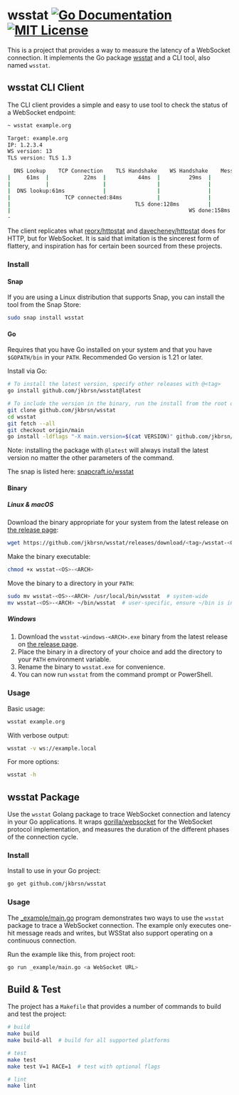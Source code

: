 # wsstat [![Go Documentation](http://img.shields.io/badge/go-documentation-blue.svg?style=flat-square)][godocs]  [![MIT License](http://img.shields.io/badge/license-MIT-blue.svg?style=flat-square)][license]

[godocs]: http://godoc.org/github.com/jkbrsn/wsstat
[license]: /LICENSE

This is a project that provides a way to measure the latency of a WebSocket connection. It implements the Go package [wsstat](https://github.com/jkbrsn/wsstat) and a CLI tool, also named `wsstat`.

## wsstat CLI Client

The CLI client provides a simple and easy to use tool to check the status of a WebSocket endpoint:

```sh
~ wsstat example.org

Target: example.org
IP: 1.2.3.4
WS version: 13
TLS version: TLS 1.3

  DNS Lookup    TCP Connection    TLS Handshake    WS Handshake    Message RTT
|     61ms  |           22ms  |          44ms  |         29ms  |        27ms  |
|           |                 |                |               |              |
|  DNS lookup:61ms            |                |               |              |
|                 TCP connected:84ms           |               |              |
|                                       TLS done:128ms         |              |
|                                                        WS done:158ms        |
-                                                                         Total:186ms
```

The client replicates what [reorx/httpstat](https://github.com/reorx/httpstat) and [davecheney/httpstat](https://github.com/davecheney/httpstat) does for HTTP, but for WebSocket. It is said that imitation is the sincerest form of flattery, and inspiration has for certain been sourced from these projects.

### Install

#### Snap

If you are using a Linux distribution that supports Snap, you can install the tool from the Snap Store:

```sh
sudo snap install wsstat
```

#### Go

Requires that you have Go installed on your system and that you have `$GOPATH/bin` in your `PATH`. Recommended Go version is 1.21 or later.

Install via Go:

```sh
# To install the latest version, specify other releases with @<tag>
go install github.com/jkbrsn/wsstat@latest

# To include the version in the binary, run the install from the root of the repo
git clone github.com/jkbrsn/wsstat
cd wsstat
git fetch --all
git checkout origin/main
go install -ldflags "-X main.version=$(cat VERSION)" github.com/jkbrsn/wsstat@latest
```

Note: installing the package with `@latest`  will always install the latest version no matter the other parameters of the command.

The snap is listed here: [snapcraft.io/wsstat](https://snapcraft.io/wsstat)

#### Binary

##### Linux & macOS

Download the binary appropriate for your system from the latest release on [the release page](https://github.com/jkbrsn/wsstat/releases):

```sh
wget https://github.com/jkbrsn/wsstat/releases/download/<tag>/wsstat-<OS>-<ARCH>
```

Make the binary executable:

```sh
chmod +x wsstat-<OS>-<ARCH>
```

Move the binary to a directory in your `PATH`:

```sh
sudo mv wsstat-<OS>-<ARCH> /usr/local/bin/wsstat  # system-wide
mv wsstat-<OS>-<ARCH> ~/bin/wsstat  # user-specific, ensure ~/bin is in your PATH
```

##### Windows

1. Download the `wsstat-windows-<ARCH>.exe` binary from the latest release on [the release page](https://github.com/jkbrsn/wsstat/releases).
2. Place the binary in a directory of your choice and add the directory to your `PATH` environment variable.
3. Rename the binary to `wsstat.exe` for convenience.
4. You can now run `wsstat` from the command prompt or PowerShell.

### Usage

Basic usage:

```sh
wsstat example.org
```

With verbose output:

```sh
wsstat -v ws://example.local
```

For more options:

```sh
wsstat -h
```

## wsstat Package

Use the `wsstat` Golang package to trace WebSocket connection and latency in your Go applications. It wraps [gorilla/websocket](https://pkg.go.dev/github.com/gorilla/websocket) for the WebSocket protocol implementation, and measures the duration of the different phases of the connection cycle.

### Install

Install to use in your Go project:

```bash
go get github.com/jkbrsn/wsstat
```

### Usage

The [_example/main.go](./_example/main.go) program demonstrates two ways to use the `wsstat` package to trace a WebSocket connection. The example only executes one-hit message reads and writes, but WSStat also support operating on a continuous connection.

Run the example like this, from project root:

```bash
go run _example/main.go <a WebSocket URL>
```

## Build & Test

The project has a `Makefile` that provides a number of commands to build and test the project:

```sh
# build
make build
make build-all  # build for all supported platforms

# test
make test
make test V=1 RACE=1  # test with optional flags

# lint
make lint
```
